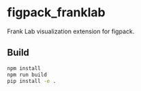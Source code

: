 # figpack_franklab

Frank Lab visualization extension for figpack.

## Build

```bash
npm install
npm run build
pip install -e .
```